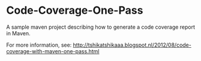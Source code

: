 Code-Coverage-One-Pass
======================

A sample maven project describing how to generate a code coverage report in Maven.

For more information, see: http://tshikatshikaaa.blogspot.nl/2012/08/code-coverage-with-maven-one-pass.html